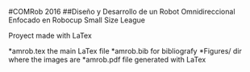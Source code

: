 #COMRob 2016
##Diseño y Desarrollo de un Robot Omnidireccional Enfocado en Robocup Small Size League

Proyect made with LaTex

*amrob.tex 	the main LaTex file
*amrob.bib 	for bibliografy
*Figures/  	dir where the images are
*amrob.pdf 	file generated with LaTex 


